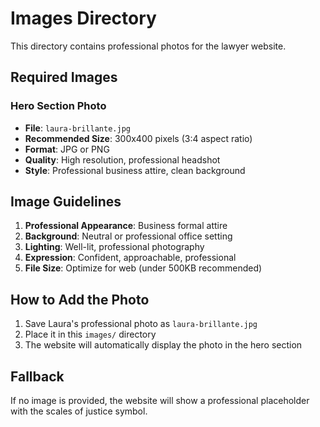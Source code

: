 # Images Directory

This directory contains professional photos for the lawyer website.

## Required Images

### Hero Section Photo
- **File**: `laura-brillante.jpg`
- **Recommended Size**: 300x400 pixels (3:4 aspect ratio)
- **Format**: JPG or PNG
- **Quality**: High resolution, professional headshot
- **Style**: Professional business attire, clean background

## Image Guidelines

1. **Professional Appearance**: Business formal attire
2. **Background**: Neutral or professional office setting
3. **Lighting**: Well-lit, professional photography
4. **Expression**: Confident, approachable, professional
5. **File Size**: Optimize for web (under 500KB recommended)

## How to Add the Photo

1. Save Laura's professional photo as `laura-brillante.jpg`
2. Place it in this `images/` directory
3. The website will automatically display the photo in the hero section

## Fallback

If no image is provided, the website will show a professional placeholder with the scales of justice symbol.
